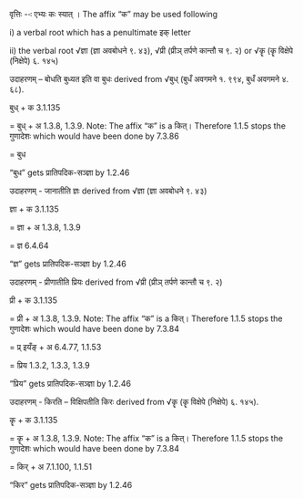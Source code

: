 




वृत्तिः --ः एभ्यः कः स्यात् । The affix “क” may be used following

i) a verbal root which has a penultimate इक् letter

ii) the verbal root √ज्ञा (ज्ञा अवबोधने ९. ४३), √प्री (प्रीञ् तर्पणे कान्तौ च ९. २) or √कॄ (कॄ विक्षेपे (निक्षेपे) ६. १४५)


उदाहरणम् – बोधति बुध्यत इति वा बुधः derived from √बुध् (बुधँ अवगमने १. ९९४, बुधँ अवगमने ४. ६८).

बुध् + क 3.1.135

= बुध् + अ 1.3.8, 1.3.9. Note: The affix “क” is a कित्। Therefore 1.1.5 stops the गुणादेशः which would have been done by 7.3.86

= बुध

“बुध” gets प्रातिपदिक-सञ्ज्ञा by 1.2.46


उदाहरणम् - जानातीति ज्ञः derived from √ज्ञा (ज्ञा अवबोधने ९. ४३)

ज्ञा + क 3.1.135

= ज्ञा + अ 1.3.8, 1.3.9

= ज्ञ 6.4.64

“ज्ञ” gets प्रातिपदिक-सञ्ज्ञा by 1.2.46


उदाहरणम् - प्रीणातीति प्रियः derived from √प्री (प्रीञ् तर्पणे कान्तौ च ९. २)

प्री + क 3.1.135

= प्री + अ 1.3.8, 1.3.9. Note: The affix “क” is a कित्। Therefore 1.1.5 stops the गुणादेशः which would have been done by 7.3.84

= प्र् इयँङ् + अ 6.4.77, 1.1.53

= प्रिय 1.3.2, 1.3.3, 1.3.9

“प्रिय” gets प्रातिपदिक-सञ्ज्ञा by 1.2.46


उदाहरणम् - किरति – विक्षिपतीति किरः derived from √कॄ (कॄ विक्षेपे (निक्षेपे) ६. १४५).

कॄ + क 3.1.135

= कॄ + अ 1.3.8, 1.3.9. Note: The affix “क” is a कित्। Therefore 1.1.5 stops the गुणादेशः which would have been done by 7.3.84

= किर् + अ 7.1.100, 1.1.51

“किर” gets प्रातिपदिक-सञ्ज्ञा by 1.2.46


